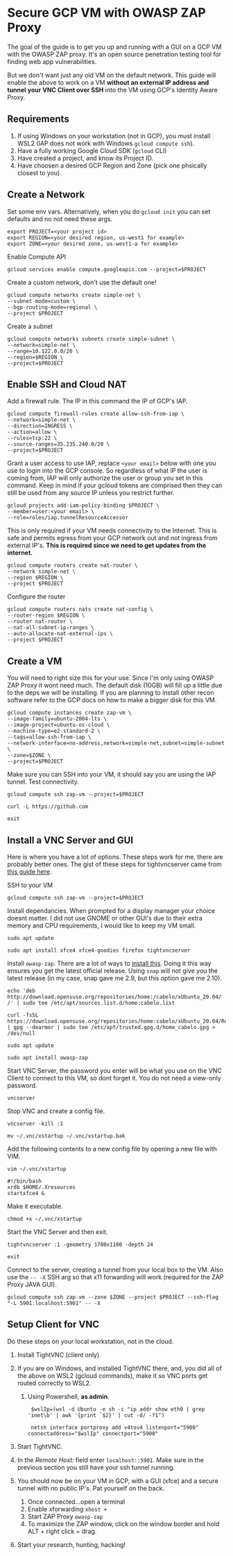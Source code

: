 # Secure GCP VM with OWASP ZAP Proxy

The goal of the guide is to get you up and running with a GUI on a GCP VM with the OWASP ZAP proxy.  It's an open source penetration testing tool for finding web app vulnerabilities.

But we don't want just any old VM on the default network.  This guide will enable the above to work on a VM **without an external IP address and tunnel your VNC Client over SSH** into the VM using GCP's Identity Aware Proxy.

## Requirements

1. If using Windows on your workstation (not in GCP), you must install WSL2 (IAP does not work with Windows `gcloud compute ssh`).
1. Have a fully working Google Cloud SDK (`gcloud` CLI)
1. Have created a project, and know its Project ID.
1. Have choosen a desired GCP Region and Zone (pick one phsically closest to you).

## Create a Network

Set some env vars.  Alternatively, when you do `gcloud init` you can set defaults and no not need these args.

    export PROJECT=<your project id>
    export REGION=<your desired region, us-west1 for example>
    export ZONE=<your desired zone, us-west1-a for example>

Enable Compute API

    gcloud services enable compute.googleapis.com --project=$PROJECT

Create a custom network, don't use the default one!

    gcloud compute networks create simple-net \
    --subnet-mode=custom \
    --bgp-routing-mode=regional \
    --project $PROJECT

Create a subnet

    gcloud compute networks subnets create simple-subnet \
    --network=simple-net \
    --range=10.122.0.0/20 \
    --region=$REGION \
    --project=$PROJECT

## Enable SSH and Cloud NAT

Add a firewall rule.  The IP in this command the IP of GCP's IAP.

    gcloud compute firewall-rules create allow-ssh-from-iap \
    --network=simple-net \
    --direction=INGRESS \
    --action=allow \
    --rules=tcp:22 \
    --source-ranges=35.235.240.0/20 \
    --project=$PROJECT

Grant a user access to use IAP, replace `<your email>` below with one you use to login into the GCP console. So regardless of what IP the user is coming from, IAP will only authorize the user or group you set in this command. Keep in mind if your gcloud tokens are comprised then they can still be used from any source IP unless you restrict further.

    gcloud projects add-iam-policy-binding $PROJECT \
    --member=user:<your email> \
    --role=roles/iap.tunnelResourceAccessor

This is only required if your VM needs connectivity to the Internet. This is safe and permits egress from your GCP network out and not ingress from external IP's.  **This is required since we need to get updates from the internet.**

    gcloud compute routers create nat-router \
    --network simple-net \
    --region $REGION \
    --project $PROJECT

Configure the router

    gcloud compute routers nats create nat-config \
    --router-region $REGION \
    --router nat-router \
    --nat-all-subnet-ip-ranges \
    --auto-allocate-nat-external-ips \
    --project $PROJECT

## Create a VM

You will need to right size this for your use.  Since I'm only using OWASP ZAP Proxy it wont need much.  The default disk (10GB) will fill up a little due to the deps we will be installing.  If you are planning to install other recon software refer to the GCP docs on how to make a bigger disk for this VM.

    gcloud compute instances create zap-vm \
    --image-family=ubuntu-2004-lts \
    --image-project=ubuntu-os-cloud \
    --machine-type=e2-standard-2 \
    --tags=allow-ssh-from-iap \
    --network-interface=no-address,network=simple-net,subnet=simple-subnet \
    --zone=$ZONE \
    --project=$PROJECT

Make sure you can SSH into your VM, it should say you are using the IAP tunnel.  Test connectivity.

    gcloud compute ssh zap-vm --project=$PROJECT

    curl -L https://github.com

    exit
  
## Install a VNC Server and GUI

Here is where you have a lot of options.  These steps work for me, there are probably better ones.  The gist of these steps for tightvncserver came from [this guide here](https://www.digitalocean.com/community/tutorials/how-to-install-and-configure-vnc-on-ubuntu-20-04).

SSH to your VM

    gcloud compute ssh zap-vm --project=$PROJECT

Install dependancies.  When prompted for a display manager your choice doesnt matter. I did not use GNOME or other GUI's due to their extra memory and CPU requirements, I would like to keep my VM small.

    sudo apt update

    sudo apt install xfce4 xfce4-goodies firefox tightvncserver

Install `owasp-zap`. There are a lot of ways to [install this](https://software.opensuse.org/download.html?project=home%3Acabelo&package=owasp-zap). Doing it this way ensures you get the latest official release.  Using `snap` will not give you the latest release (in my case, snap gave me 2.9, but this option gave me 2.10).

    echo 'deb http://download.opensuse.org/repositories/home:/cabelo/xUbuntu_20.04/ /' | sudo tee /etc/apt/sources.list.d/home:cabelo.list
    
    curl -fsSL https://download.opensuse.org/repositories/home:cabelo/xUbuntu_20.04/Release.key | gpg --dearmor | sudo tee /etc/apt/trusted.gpg.d/home_cabelo.gpg > /dev/null

    sudo apt update

    sudo apt install owasp-zap

Start VNC Server, the password you enter will be what you use on the VNC Client to connect to this VM, so dont forget it.  You do not need a view-only password.

    vncserver

Stop VNC and create a config file.

    vncserver -kill :1

    mv ~/.vnc/xstartup ~/.vnc/xstartup.bak

Add the following contents to a new config file by opening a new file with VIM.

    vim ~/.vnc/xstartup

    #!/bin/bash
    xrdb $HOME/.Xresources
    startxfce4 &

Make it executable.

    chmod +x ~/.vnc/xstartup

Start the VNC Server and then exit.

    tightvncserver :1 -geometry 1700x1100 -depth 24

    exit

Connect to the server, creating a tunnel from your local box to the VM.  Also use the `-- -X` SSH arg so that x11 forwarding will work (required for the ZAP Proxy JAVA GUI).

    gcloud compute ssh zap-vm --zone $ZONE --project $PROJECT --ssh-flag "-L 5901:localhost:5901" -- -X

## Setup Client for VNC

Do these steps on your local workstation, not in the cloud.

1. Install TightVNC (client only)

1. If you are on Windows, and installed TightVNC there, and, you did all of the above on WSL2 (gcloud commands), make it so VNC ports get routed correctly to WSL2.

    1. Using Powershell, **as admin**.  
    
            $wslIp=(wsl -d Ubuntu -e sh -c "ip addr show eth0 | grep 'inet\b' | awk '{print `$2}' | cut -d/ -f1")

            netsh interface portproxy add v4tov4 listenport="5900" connectaddress="$wslIp" connectport="5900"

1. Start TightVNC.

1. In the *Remote Host:* field enter `localhost::5901`.  Make sure in the previous section you still have your ssh tunnel running.

1. You should now be on your VM in GCP, with a GUI (xfce) and a secure tunnel with no public IP's.  Pat yourself on the back.

    1. Once connected...open a terminal
    1. Enable xforwarding `xhost +`
    1. Start ZAP Proxy `owasp-zap`
    1. To maximize the ZAP window, click on the window border and hold ALT + right click + drag.

1. Start your research, hunting, hacking!